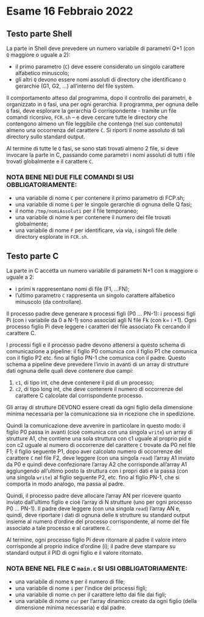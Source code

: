 # Esame 16 Febbraio 2022
## Testo parte Shell

La parte in Shell deve prevedere un numero variabile di parametri Q+1 (con `Q` maggiore o uguale a 2): 
- il primo parametro (`C`) deve essere considerato un singolo carattere alfabetico minuscolo;
- gli altri `Q` devono essere nomi assoluti di directory che identificano `Q` gerarchie (G1, G2, …) all’interno del file
system. 

Il comportamento atteso dal programma, dopo il controllo dei parametri, è organizzato in `Q` fasi, una
per ogni gerarchia.
Il programma, per ognuna delle `Q` fasi, deve esplorare la gerarchia G corrispondente - tramite un file comandi
ricorsivo, `FCR.sh` – e deve cercare tutte le directory che contengono almeno un file leggibile che contenga
(nel suo contenuto) almeno una occorrenza del carattere `C`. Si riporti il nome assoluto di tali directory sullo
standard output. 

Al termine di tutte le `Q` fasi, se sono stati trovati almeno 2 file, si deve invocare la parte in C,
passando come parametri i nomi assoluti di tutti i file trovati globalmente e il carattere `C`.

### NOTA BENE NEI DUE FILE COMANDI SI USI OBBLIGATORIAMENTE:
- una variabile di nome `C` per contenere il primo parametro di FCP.sh;
- una variabile di nome `G` per le singole gerarchie di ognuna delle Q fasi;
- il nome `/tmp/nomiAssoluti` per il file temporaneo;
- una variabile di nome `N` per contenere il numero dei file trovati globalmente;
- una variabile di nome `F` per identificare, via via, i singoli file delle directory esplorate in `FCR.sh`.

## Testo parte C

La parte in C accetta un numero variabile di parametri N+1 con `N` maggiore o uguale a 2: 
- i primi `N` rappresentano nomi di file (F1, …FN);
- l’ultimo parametro `C` rappresenta un singolo carattere alfabetico minuscolo (da controllare). 

Il processo padre deve generare `N` processi figli (P0 … PN-1): i processi figli Pi (con i variabile da 0 a N-1) sono associati agli N file Fk (con k= i +1). Ogni processo figlio Pi deve leggere i caratteri del file associato Fk cercando il carattere C. 

I processi figli e il processo padre devono attenersi a questo schema di comunicazione a pipeline: il figlio P0 comunica con il figlio P1 che comunica con il figlio P2 etc. fino al figlio PN-1 che comunica con il padre. Questo schema a pipeline deve prevedere l’invio in avanti di un array di strutture dati ognuna delle quali deve contenere due campi: 
1) `c1`, di tipo int, che deve contenere il pid di un processo; 
2) `c2`, di tipo long int, che deve contenere il numero di occorrenze del carattere C calcolate dal corrispondente processo. 

Gli array di strutture DEVONO essere creati da ogni figlio della dimensione minima necessaria per la comunicazione sia in ricezione che in spedizione.

Quindi la comunicazione deve avvenire in particolare in questo modo: il figlio P0 passa in avanti (cioè
comunica con una singola `write`) un array di strutture A1, che contiene una sola struttura con c1 uguale al
proprio pid e con c2 uguale al numero di occorrenze del carattere `C` trovate da P0 nel file F1; il figlio seguente
P1, dopo aver calcolato numero di occorrenze del carattere `C` nel file F2, deve leggere (con una singola `read`)
l’array A1 inviato da P0 e quindi deve confezionare l’array A2 che corrisponde all’array A1 aggiungendo
all’ultimo posto la struttura con i propri dati e la passa (con una singola `write`) al figlio seguente P2, etc. fino
al figlio PN-1, che si comporta in modo analogo, ma passa al padre. 

Quindi, il processo padre deve allocare l’array AN per ricevere quanto inviato dall’ultimo figlio e cioè l’array di N strutture (uno per ogni processo P0 … PN-1). Il padre deve leggere (con una singola `read`) l’array AN e, quindi, deve riportare i dati di ognuna delle `N` strutture su standard output insieme al numero d’ordine del processo corrispondente, al nome del file associato a tale processo e al carattere `C`.

Al termine, ogni processo figlio Pi deve ritornare al padre il valore intero corrisponde al proprio indice
d’ordine (i); il padre deve stampare su standard output il PID di ogni figlio e il valore ritornato.

### NOTA BENE NEL FILE C `main.c` SI USI OBBLIGATORIAMENTE:
- una variabile di nome `N` per il numero di file;
- una variabile di nome `i` per l’indice dei processi figli;
- una variabile di nome `ch` per il carattere letto dai file dai figli;
- una variabile di nome `cur` per l’array dinamico creato da ogni figlio (della dimensione minima necessaria) e dal padre.